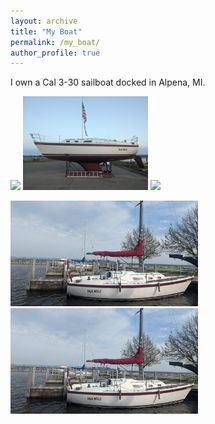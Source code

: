 ```yaml
---
layout: archive
title: "My Boat"
permalink: /my_boat/
author_profile: true
---
```


I own a Cal 3-30 sailboat docked in Alpena, MI. 

<p float="left">
  <img src="/images/boat1.jpg" width="200" />
  <img src="/images/boat2.jpg" width="200" /> 
  <img src="/images/boat3.jpg" width="200" />
</p>

<p float="left">
  <img src="/images/boat4.jpg" width="300" />
  <img src="/images/boat6.jpg" width="300" />
</p>